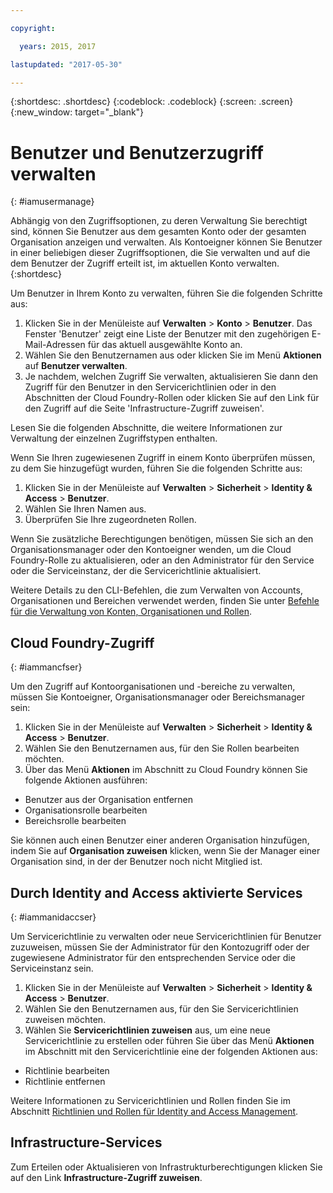 ```yaml
---

copyright:

  years: 2015, 2017

lastupdated: "2017-05-30"

---
```


{:shortdesc: .shortdesc}
{:codeblock: .codeblock}
{:screen: .screen}
{:new_window: target="_blank"}

# Benutzer und Benutzerzugriff verwalten
{: #iamusermanage}

Abhängig von den Zugriffsoptionen, zu deren Verwaltung Sie berechtigt sind, können Sie Benutzer aus dem gesamten Konto oder der gesamten Organisation anzeigen und verwalten. Als Kontoeigner können Sie Benutzer in einer beliebigen dieser Zugriffsoptionen, die Sie verwalten und auf die dem Benutzer der Zugriff erteilt ist, im aktuellen Konto verwalten.
{:shortdesc}

Um Benutzer in Ihrem Konto zu verwalten, führen Sie die folgenden Schritte aus:

1. Klicken Sie in der Menüleiste auf **Verwalten** &gt; **Konto** &gt; **Benutzer**. Das Fenster 'Benutzer' zeigt eine Liste der Benutzer mit den zugehörigen E-Mail-Adressen für das aktuell ausgewählte Konto an. 
2. Wählen Sie den Benutzernamen aus oder klicken Sie im Menü **Aktionen** auf **Benutzer verwalten**. 
3. Je nachdem, welchen Zugriff Sie verwalten, aktualisieren Sie dann den Zugriff für den Benutzer in den Servicerichtlinien oder in den Abschnitten der Cloud Foundry-Rollen oder klicken Sie auf den Link für den Zugriff auf die Seite 'Infrastructure-Zugriff zuweisen'.

Lesen Sie die folgenden Abschnitte, die weitere Informationen zur Verwaltung der einzelnen Zugriffstypen enthalten.

Wenn Sie Ihren zugewiesenen Zugriff in einem Konto überprüfen müssen, zu dem Sie hinzugefügt wurden, führen Sie die folgenden Schritte aus:

1. Klicken Sie in der Menüleiste auf **Verwalten** &gt; **Sicherheit** &gt; **Identity & Access** &gt; **Benutzer**. 
2. Wählen Sie Ihren Namen aus. 
3. Überprüfen Sie Ihre zugeordneten Rollen.

Wenn Sie zusätzliche Berechtigungen benötigen, müssen Sie sich an den Organisationsmanager oder den Kontoeigner wenden, um die Cloud Foundry-Rolle zu aktualisieren, oder an den Administrator für den Service oder die Serviceinstanz, der die Servicerichtlinie aktualisiert.

Weitere Details zu den CLI-Befehlen, die zum Verwalten von Accounts, Organisationen und Bereichen verwendet werden, finden Sie unter [Befehle für die Verwaltung von Konten, Organisationen und Rollen](/docs/cli/reference/bluemix_cli/bx_cli.html#bx_commands_acctorg).

## Cloud Foundry-Zugriff
{: #iammancfser}

Um den Zugriff auf Kontoorganisationen und -bereiche zu verwalten, müssen Sie Kontoeigner, Organisationsmanager oder Bereichsmanager sein:

1. Klicken Sie in der Menüleiste auf **Verwalten** &gt; **Sicherheit** &gt; **Identity & Access** &gt; **Benutzer**. 
2. Wählen Sie den Benutzernamen aus, für den Sie Rollen bearbeiten möchten.
3. Über das Menü **Aktionen** im Abschnitt zu Cloud Foundry können Sie folgende Aktionen ausführen:

  * Benutzer aus der Organisation entfernen
  * Organisationsrolle bearbeiten
  * Bereichsrolle bearbeiten

Sie können auch einen Benutzer einer anderen Organisation hinzufügen, indem Sie auf **Organisation zuweisen** klicken, wenn Sie der Manager einer Organisation sind, in der der Benutzer noch nicht Mitglied ist. 


## Durch Identity and Access aktivierte Services
{: #iammanidaccser}

Um Servicerichtlinie zu verwalten oder neue Servicerichtlinien für Benutzer zuzuweisen, müssen Sie der Administrator für den Kontozugriff oder der zugewiesene Administrator für den entsprechenden Service oder die Serviceinstanz sein.

1. Klicken Sie in der Menüleiste auf **Verwalten** &gt; **Sicherheit** &gt; **Identity & Access** &gt; **Benutzer**. 
2. Wählen Sie den Benutzernamen aus, für den Sie Servicerichtlinien zuweisen möchten.
3. Wählen Sie **Servicerichtlinien zuweisen** aus, um eine neue Servicerichtlinie zu erstellen oder führen Sie über das Menü **Aktionen** im Abschnitt mit den Servicerichtlinie eine der folgenden Aktionen aus:
  
  * Richtlinie bearbeiten
  * Richtlinie entfernen

Weitere Informationen zu Servicerichtlinien und Rollen finden Sie im Abschnitt [Richtlinien und Rollen für Identity and Access Management](/docs/iam/users_roles.html#iamusermanpol).

## Infrastructure-Services

Zum Erteilen oder Aktualisieren von Infrastrukturberechtigungen klicken Sie auf den Link **Infrastructure-Zugriff zuweisen**.
